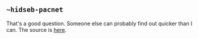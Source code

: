 ## `~hidseb-pacnet`
That's a good question.  Someone else can probably find out quicker than I can.  The source is [here](https://github.com/urbit/urb/blob/master/urb).